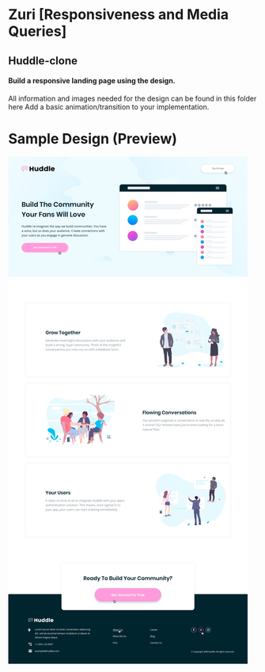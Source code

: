 # Zuri [Responsiveness and Media Queries]
## Huddle-clone

#### Build a responsive landing page using the design. 

All information and images needed for the design can be found in this folder here
Add a basic animation/transition to your implementation.

# Sample Design (Preview)

![Preview](Sample-Design/active-states.jpg)

